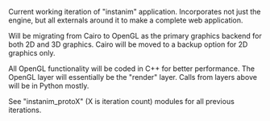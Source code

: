 Current working iteration of "instanim" application. Incorporates not just the engine, but all externals around it to make a complete web application.

Will be migrating from Cairo to OpenGL as the primary graphics backend for both 2D and 3D graphics. Cairo will be moved to a backup option for 2D graphics only. 

All OpenGL functionality will be coded in C++ for better performance. The OpenGL layer will essentially be the "render" layer. Calls from layers above will be in Python mostly.

See "instanim_protoX" (X is iteration count) modules for all previous iterations.
